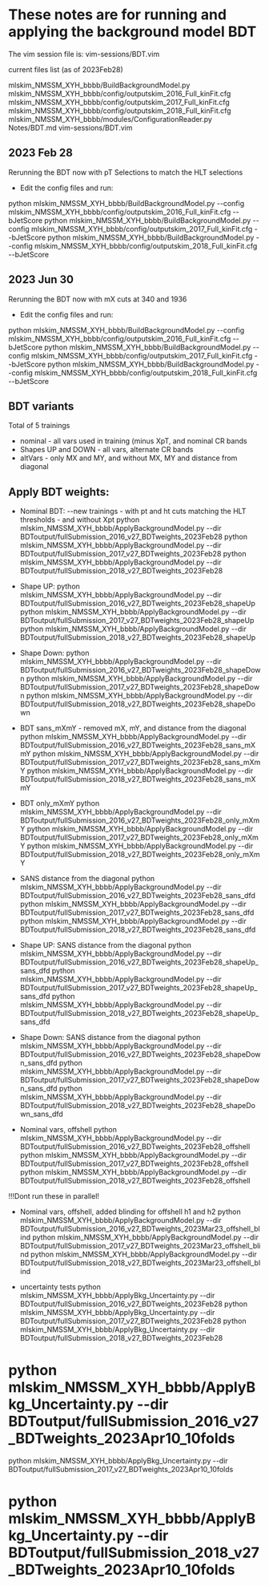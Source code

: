 # These notes are for running and applying the background model BDT

The vim session file is:
vim-sessions/BDT.vim

current files list (as of 2023Feb28)

mlskim_NMSSM_XYH_bbbb/BuildBackgroundModel.py
mlskim_NMSSM_XYH_bbbb/config/outputskim_2016_Full_kinFit.cfg
mlskim_NMSSM_XYH_bbbb/config/outputskim_2017_Full_kinFit.cfg
mlskim_NMSSM_XYH_bbbb/config/outputskim_2018_Full_kinFit.cfg
mlskim_NMSSM_XYH_bbbb/modules/ConfigurationReader.py
Notes/BDT.md
vim-sessions/BDT.vim

## 2023 Feb 28

Rerunning the BDT now with pT Selections to match the HLT selections

- Edit the config files and run:

python mlskim_NMSSM_XYH_bbbb/BuildBackgroundModel.py --config mlskim_NMSSM_XYH_bbbb/config/outputskim_2016_Full_kinFit.cfg --bJetScore
python mlskim_NMSSM_XYH_bbbb/BuildBackgroundModel.py --config mlskim_NMSSM_XYH_bbbb/config/outputskim_2017_Full_kinFit.cfg --bJetScore
python mlskim_NMSSM_XYH_bbbb/BuildBackgroundModel.py --config mlskim_NMSSM_XYH_bbbb/config/outputskim_2018_Full_kinFit.cfg --bJetScore

## 2023 Jun 30

Rerunning the BDT now with mX cuts at 340 and 1936

- Edit the config files and run:

python mlskim_NMSSM_XYH_bbbb/BuildBackgroundModel.py --config mlskim_NMSSM_XYH_bbbb/config/outputskim_2016_Full_kinFit.cfg --bJetScore
python mlskim_NMSSM_XYH_bbbb/BuildBackgroundModel.py --config mlskim_NMSSM_XYH_bbbb/config/outputskim_2017_Full_kinFit.cfg --bJetScore
python mlskim_NMSSM_XYH_bbbb/BuildBackgroundModel.py --config mlskim_NMSSM_XYH_bbbb/config/outputskim_2018_Full_kinFit.cfg --bJetScore

## BDT variants

Total of 5 trainings
- nominal - all vars used in training (minus XpT, and nominal CR bands
- Shapes UP and DOWN - all vars, alternate CR bands
- altVars - only MX and MY, and without MX, MY and distance from diagonal

## Apply BDT weights:

-  Nominal BDT:
--new trainings - with pt and ht cuts matching the HLT thresholds - and without Xpt
python mlskim_NMSSM_XYH_bbbb/ApplyBackgroundModel.py --dir BDToutput/fullSubmission_2016_v27_BDTweights_2023Feb28
python mlskim_NMSSM_XYH_bbbb/ApplyBackgroundModel.py --dir BDToutput/fullSubmission_2017_v27_BDTweights_2023Feb28
python mlskim_NMSSM_XYH_bbbb/ApplyBackgroundModel.py --dir BDToutput/fullSubmission_2018_v27_BDTweights_2023Feb28

- Shape UP:
python mlskim_NMSSM_XYH_bbbb/ApplyBackgroundModel.py --dir BDToutput/fullSubmission_2016_v27_BDTweights_2023Feb28_shapeUp
python mlskim_NMSSM_XYH_bbbb/ApplyBackgroundModel.py --dir BDToutput/fullSubmission_2017_v27_BDTweights_2023Feb28_shapeUp
python mlskim_NMSSM_XYH_bbbb/ApplyBackgroundModel.py --dir BDToutput/fullSubmission_2018_v27_BDTweights_2023Feb28_shapeUp

- Shape Down:
python mlskim_NMSSM_XYH_bbbb/ApplyBackgroundModel.py --dir BDToutput/fullSubmission_2016_v27_BDTweights_2023Feb28_shapeDown
python mlskim_NMSSM_XYH_bbbb/ApplyBackgroundModel.py --dir BDToutput/fullSubmission_2017_v27_BDTweights_2023Feb28_shapeDown
python mlskim_NMSSM_XYH_bbbb/ApplyBackgroundModel.py --dir BDToutput/fullSubmission_2018_v27_BDTweights_2023Feb28_shapeDown

- BDT sans_mXmY - removed mX, mY, and distance from the diagonal
python mlskim_NMSSM_XYH_bbbb/ApplyBackgroundModel.py --dir BDToutput/fullSubmission_2016_v27_BDTweights_2023Feb28_sans_mXmY
python mlskim_NMSSM_XYH_bbbb/ApplyBackgroundModel.py --dir BDToutput/fullSubmission_2017_v27_BDTweights_2023Feb28_sans_mXmY
python mlskim_NMSSM_XYH_bbbb/ApplyBackgroundModel.py --dir BDToutput/fullSubmission_2018_v27_BDTweights_2023Feb28_sans_mXmY

- BDT only_mXmY
python mlskim_NMSSM_XYH_bbbb/ApplyBackgroundModel.py --dir BDToutput/fullSubmission_2016_v27_BDTweights_2023Feb28_only_mXmY
python mlskim_NMSSM_XYH_bbbb/ApplyBackgroundModel.py --dir BDToutput/fullSubmission_2017_v27_BDTweights_2023Feb28_only_mXmY
python mlskim_NMSSM_XYH_bbbb/ApplyBackgroundModel.py --dir BDToutput/fullSubmission_2018_v27_BDTweights_2023Feb28_only_mXmY

- SANS distance from the diagonal
python mlskim_NMSSM_XYH_bbbb/ApplyBackgroundModel.py --dir BDToutput/fullSubmission_2016_v27_BDTweights_2023Feb28_sans_dfd
python mlskim_NMSSM_XYH_bbbb/ApplyBackgroundModel.py --dir BDToutput/fullSubmission_2017_v27_BDTweights_2023Feb28_sans_dfd
python mlskim_NMSSM_XYH_bbbb/ApplyBackgroundModel.py --dir BDToutput/fullSubmission_2018_v27_BDTweights_2023Feb28_sans_dfd

- Shape UP: SANS distance from the diagonal
python mlskim_NMSSM_XYH_bbbb/ApplyBackgroundModel.py --dir BDToutput/fullSubmission_2016_v27_BDTweights_2023Feb28_shapeUp_sans_dfd
python mlskim_NMSSM_XYH_bbbb/ApplyBackgroundModel.py --dir BDToutput/fullSubmission_2017_v27_BDTweights_2023Feb28_shapeUp_sans_dfd
python mlskim_NMSSM_XYH_bbbb/ApplyBackgroundModel.py --dir BDToutput/fullSubmission_2018_v27_BDTweights_2023Feb28_shapeUp_sans_dfd

- Shape Down: SANS distance from the diagonal
python mlskim_NMSSM_XYH_bbbb/ApplyBackgroundModel.py --dir BDToutput/fullSubmission_2016_v27_BDTweights_2023Feb28_shapeDown_sans_dfd
python mlskim_NMSSM_XYH_bbbb/ApplyBackgroundModel.py --dir BDToutput/fullSubmission_2017_v27_BDTweights_2023Feb28_shapeDown_sans_dfd
python mlskim_NMSSM_XYH_bbbb/ApplyBackgroundModel.py --dir BDToutput/fullSubmission_2018_v27_BDTweights_2023Feb28_shapeDown_sans_dfd


- Nominal vars, offshell
python mlskim_NMSSM_XYH_bbbb/ApplyBackgroundModel.py --dir BDToutput/fullSubmission_2016_v27_BDTweights_2023Feb28_offshell
python mlskim_NMSSM_XYH_bbbb/ApplyBackgroundModel.py --dir BDToutput/fullSubmission_2017_v27_BDTweights_2023Feb28_offshell
python mlskim_NMSSM_XYH_bbbb/ApplyBackgroundModel.py --dir BDToutput/fullSubmission_2018_v27_BDTweights_2023Feb28_offshell

!!!Dont run these in parallel!

- Nominal vars, offshell, added blinding for offshell h1 and h2
python mlskim_NMSSM_XYH_bbbb/ApplyBackgroundModel.py --dir BDToutput/fullSubmission_2016_v27_BDTweights_2023Mar23_offshell_blind
python mlskim_NMSSM_XYH_bbbb/ApplyBackgroundModel.py --dir BDToutput/fullSubmission_2017_v27_BDTweights_2023Mar23_offshell_blind
python mlskim_NMSSM_XYH_bbbb/ApplyBackgroundModel.py --dir BDToutput/fullSubmission_2018_v27_BDTweights_2023Mar23_offshell_blind

- uncertainty tests
python mlskim_NMSSM_XYH_bbbb/ApplyBkg_Uncertainty.py --dir BDToutput/fullSubmission_2016_v27_BDTweights_2023Feb28
python mlskim_NMSSM_XYH_bbbb/ApplyBkg_Uncertainty.py --dir BDToutput/fullSubmission_2017_v27_BDTweights_2023Feb28
python mlskim_NMSSM_XYH_bbbb/ApplyBkg_Uncertainty.py --dir BDToutput/fullSubmission_2018_v27_BDTweights_2023Feb28

# python mlskim_NMSSM_XYH_bbbb/ApplyBkg_Uncertainty.py --dir BDToutput/fullSubmission_2016_v27_BDTweights_2023Apr10_10folds
python mlskim_NMSSM_XYH_bbbb/ApplyBkg_Uncertainty.py --dir BDToutput/fullSubmission_2017_v27_BDTweights_2023Apr10_10folds
# python mlskim_NMSSM_XYH_bbbb/ApplyBkg_Uncertainty.py --dir BDToutput/fullSubmission_2018_v27_BDTweights_2023Apr10_10folds
